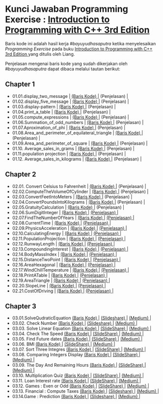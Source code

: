 <h1>
    Kunci Jawaban Programming Exercise : 
    <a href="https://www.pearson.com/en-us/subject-catalog/p/Liang-Companion-Website-for-Introduction-to-Programming-with-C-Access-to-Videonotes-3rd-Edition/P200000003422/978013338026">
      Introduction to Programming with C++ 3rd Edition 
    </a> 
</h1>
<p>
    Baris kode ini adalah hasil kerja <em>#bayuyudhasaputra</em> ketika menyelesaikan <em> Programming Exercise </em>
    pada buku
    <a href="https://www.pearson.com/en-us/subject-catalog/p/Liang-Companion-Website-for-Introduction-to-Programming-with-C-Access-to-Videonotes-3rd-Edition/P200000003422/978013338026">
      Introduction to Programming with C++ 3rd Edition 
    </a> 
    yang ditulis oleh Liang.
</p>
<p>
    Penjelasan mengenai baris kode yang sudah dikerjakan oleh <em>#bayuyudhasaputra</em> dapat dibaca melalui tautan berikut:
</p>
<div>
   <h2> Chapter 1 </h2>
    <ul>
        <li> 01.01.display_two_message
            <span> | </span>
            <a href = "https://github.com/bayuYudhaSaputra/introduction-programming-CPP-liang/blob/main/01.01.display_two_message.cpp">
              (Baris Kode)
            </a>
            <span> | </span>
            <a>
              (Penjelasan)
            </a>
            <span> | </span>
        </li>
        <li> 01.02.display_five_message
        <span> | </span>
        <a href = "https://github.com/bayuYudhaSaputra/introduction-programming-CPP-liang/blob/main/01.02.display_five_message.cpp">
          (Baris Kode)
        </a>
        <span> | </span>
        <a>
          (Penjelasan)
        </a>
        <span> | </span>
      </li>
      <li> 01.03.display-pattern
        <span> | </span>
        <a href = "https://github.com/bayuYudhaSaputra/introduction-programming-CPP-liang/blob/main/01.03.display-pattern.cpp">
          (Baris Kode)
        </a>
        <span> | </span>
        <a>
          (Penjelasan)
        </a>
        <span> | </span>
      </li>
      <li> 01.04.print_a_table
        <span> | </span>
        <a href = "https://github.com/bayuYudhaSaputra/introduction-programming-CPP-liang/blob/main/01.04.print_a_table.cpp">
          (Baris Kode)
        </a>
        <span> | </span>
        <a>
          (Penjelasan)
        </a>
        <span> | </span>
      </li>
      <li> 01.05.compute_expressions
        <span> | </span>
        <a href = "https://github.com/bayuYudhaSaputra/introduction-programming-CPP-liang/blob/main/01.05.compute_expressions.cpp">
          (Baris Kode)
        </a>
        <span> | </span>
        <a>
          (Penjelasan)
        </a>
        <span> | </span>
      </li>
      <li> 01.06.Summation_of_odd_numbers
        <span> | </span>
        <a href = "https://github.com/bayuYudhaSaputra/introduction-programming-CPP-liang/blob/main/01.06.Summation_of_odd_numbers.cpp">
          (Baris Kode)
        </a>
        <span> | </span>
        <a>
          (Penjelasan)
        </a>
        <span> | </span>
      </li>
      <li> 01.07.Aproximation_of_phi
        <span> | </span>
        <a href = "https://github.com/bayuYudhaSaputra/introduction-programming-CPP-liang/blob/main/01.07.Aproximation_of_phi.cpp">
          (Baris Kode)
        </a>
        <span> | </span>
        <a>
          (Penjelasan)
        </a>
        <span> | </span>
      </li>
      <li> 01.08.Area_and_perimeter_of_equilateral_triangle
        <span> | </span>
        <a href = "https://github.com/bayuYudhaSaputra/introduction-programming-CPP-liang/blob/main/01.08.Area_and_perimeter_of_equilateral_triangle.cpp">
          (Baris Kode)
        </a>
        <span> | </span>
        <a>
          (Penjelasan)
        </a>
        <span> | </span>
      </li>
      <li> 01.09.Area_and_perimeter_of_square
        <span> | </span>
        <a href = "https://github.com/bayuYudhaSaputra/introduction-programming-CPP-liang/blob/main/01.09.Area_and_perimeter_of_square.cpp">
          (Baris Kode)
        </a>
        <span> | </span>
        <a>
          (Penjelasan)
        </a>
        <span> | </span>
      </li>
      <li> 01.10. Average_sales_in_grams
        <span> | </span>
        <a href = "https://github.com/bayuYudhaSaputra/introduction-programming-CPP-liang/blob/main/01.10.%20Average_sales_in_grams.cpp">
          (Baris Kode)
        </a>
        <span> | </span>
        <a>
          (Penjelasan)
        </a>
        <span> | </span>
      </li>
      <li> 01.11.population projection
        <span> | </span>
        <a href = "https://github.com/bayuYudhaSaputra/introduction-programming-CPP-liang/blob/main/01.11.population%20projection.cpp">
          (Baris Kode)
        </a>
        <span> | </span>
        <a>
          (Penjelasan)
        </a>
        <span> | </span>
      </li>
      <li> 01.12. Average_sales_in_kilograms
        <span> | </span>
        <a href = "https://github.com/bayuYudhaSaputra/introduction-programming-CPP-liang/blob/main/01.12.%20Average_sales_in_kilograms.cpp">
          (Baris Kode)
        </a>
        <span> | </span>
        <a>
          (Penjelasan)
        </a>
        <span> | </span>
      </li>
    </ul>
</div>
<div>
    <h2> Chapter 2 </h2>
    <ul>
      <li> 02.01. Convert Celsius to Fahrenheit
        <span> | </span>
        <a href = "https://github.com/bayuYudhaSaputra/introduction-programming-CPP-liang/blob/main/02.01.convertCelsiusToFahrenheit.cpp">
          (Baris Kode)
        </a>
        <span> | </span>
        <a>
          (Penjelasan)
        </a>
        <span> | </span>
      </li>
      <li> 02.02.ComputeTheVolumeOfCylinder
        <span> | </span>
        <a href = "https://github.com/bayuYudhaSaputra/introduction-programming-CPP-liang/blob/main/02.02.ComputeTheVolumeOfCylinder.cpp">
          (Baris Kode)
        </a>
        <span> | </span>
        <a>
          (Penjelasan)
        </a>
        <span> | </span>
      </li>
      <li> 02.03.ConvertFeetIntoMeters
        <span> | </span>
        <a href = "https://github.com/bayuYudhaSaputra/introduction-programming-CPP-liang/blob/main/02.03.ConvertFeetIntoMeters.cpp">
          (Baris Kode)
        </a>
        <span> | </span>
        <a>
          (Penjelasan)
        </a>
        <span> | </span>
      </li>
      <li> 02.04.ConvertPoundsIntoKilograms
        <span> | </span>
        <a href = "https://github.com/bayuYudhaSaputra/introduction-programming-CPP-liang/blob/main/02.04.ConvertPoundsIntoKilograms.cpp">
          (Baris Kode)
        </a>
        <span> | </span>
        <a>
          (Penjelasan)
        </a>
        <span> | </span>
      </li>
      <li> 02.05.GratuityCalculation
        <span> | </span>
        <a href = "https://github.com/bayuYudhaSaputra/introduction-programming-CPP-liang/blob/main/02.05.GratuityRate.cpp">
          (Baris Kode)
        </a>
        <span> | </span>
        <a>
          (Penjelasan)
        </a>
        <span> | </span>
      </li>
      <li> 02.06.SumDigitInteger
        <span> | </span>
        <a href = "https://github.com/bayuYudhaSaputra/introduction-programming-CPP-liang/blob/main/02.06.SumDigitInteger.cpp">
          (Baris Kode)
        </a>
        <span> | </span>
        <a href = "https://www.slideshare.net/slideshow/jumlah-digit-dalam-bilangan-ratusan-menggunakan-c/266843466">
          (Penjelasan)
        </a>
        <span> | </span>
      </li>
      <li> 02.07.FindTheNumberOfYears
        <span> | </span>
        <a href = "https://github.com/bayuYudhaSaputra/introduction-programming-CPP-liang/blob/main/02.07.FindTheNumberOfYears.cpp">
          (Baris Kode)
        </a>
        <span> | </span>
        <a href = "https://www.slideshare.net/slideshow/konversi-satuan-menit-ke-tahun-hari-jam-menggunakan-bahasa-pemrograman-c/266890852">
          (Penjelasan)
        </a>
        <span> | </span>
      </li>
      <li> 02.08.CurrentTime
        <span> | </span>
        <a href="https://github.com/bayuYudhaSaputra/introduction-programming-CPP-liang/blob/main/02.08.CurrentTime.cpp">
          (Baris Kode)
        </a>
        <span>  |  </span>
        <a href="https://www.slideshare.net/slideshow/0208-menampilkan-gmt-menggunakan-bahasa-pemrograman-c/266908532"> 
           (Penjelasan) 
        </a>
        <span> | </span>
      </li>
      <li> 02.09.PhysicsAcceleration
        <span> | </span>
        <a href = "https://github.com/bayuYudhaSaputra/introduction-programming-CPP-liang/blob/main/02.09.PhysicsAcceleration.cpp">
          (Baris Kode)
        </a>
        <span> | </span>
        <a href="https://www.slideshare.net/slideshow/0209-menentukan-percepatan-ratarata-menggunakan-bahasa-pemrograman-c/266935021"> 
          (Penjelasan) 
        </a>
        <span> | </span>
      </li>
      <li> 02.10.CalculatingEnergy
          <span> | </span>
          <a href = "https://github.com/bayuYudhaSaputra/introduction-programming-CPP-liang/blob/main/02.10.CalculatingEnergy.cpp">
           (Baris Kode)
          </a>
          <span> | </span>
          <a href="https://www.slideshare.net/slideshow/0210-menentukan-energi-kalor-menggunakan-bahasa-pemrograman-c/266952644"> 
           (Penjelasan) 
          </a>
        <span> | </span>
      </li>
    <li> 02.11.PopulationProjection
          <span> | </span>
          <a href = "https://github.com/bayuYudhaSaputra/introduction-programming-CPP-liang/blob/main/02.11.PopulationProjection.cpp">
           (Baris Kode)
          </a>
          <span> | </span>
          <a href="https://www.slideshare.net/slideshow/0211-memproyeksikan-jumlah-populasi-menggunakan-bahasa-pemrograman-c/266976249"> 
           (Penjelasan) 
          </a>
        <span> | </span>
      </li>
      <li> 02.12.RunwayLength
        <span> | </span>
        <a href = "https://github.com/bayuYudhaSaputra/introduction-programming-CPP-liang/blob/main/02.12.RunwayLength.cpp">
           (Baris Kode)
        </a>
        <span> | </span>
        <a href="https://www.slideshare.net/slideshow/0212-menghitung-panjang-runway-menggunakan-bahasa-pemrograman-c/266994022"> 
           (Penjelasan) 
        </a>
        <span> | </span>
      </li>
      <li> 02.13.CompoundingInterest
        <span> | </span>
        <a href = "https://github.com/bayuYudhaSaputra/introduction-programming-CPP-liang/blob/main/02.13.CompoundingInterest.cpp">
           (Baris Kode)
        </a>
        <span> | </span>
        <a href="https://www.slideshare.net/slideshow/0213-menghitung-bunga-majemuk-menggunakan-bahasa-pemrograman-c/267040721"> 
           (Penjelasan) 
        </a>
        <span> | </span>
      </li>
      <li> 02.14.BodyMassIndex
        <span> | </span>
        <a href = "https://github.com/bayuYudhaSaputra/introduction-programming-CPP-liang/blob/main/02.14.BodyMassIndex.cpp">
           (Baris Kode)
        </a>
        <span> | </span>
        <a href="https://www.slideshare.net/slideshow/0214-menentukan-body-mass-index-menggunakan-bahasa-pemrograman-c/267052288"> 
           (Penjelasan) 
        </a>
        <span> | </span>
      </li>
      <li> 02.15.DistanceTwoPoint
        <span> | </span>
        <a href = "https://github.com/bayuYudhaSaputra/introduction-programming-CPP-liang/blob/main/02.15.DistanceTwoPoint.cpp">
           (Baris Kode)
        </a>
        <span> | </span>
        <a href="https://www.slideshare.net/slideshow/jarak-dua-titik-dalam-diagram-cartesius-menggunakan-bahasa-pemrograman-c/267095623"> 
           (Penjelasan) 
        </a>
        <span> | </span>
      </li>
      <li> 02.16.AreaHexagonal
        <span> | </span>
        <a href = "https://github.com/bayuYudhaSaputra/introduction-programming-CPP-liang/blob/main/02.16.AreaHexagonal.cpp">
           (Baris Kode)
        </a>
        <span> | </span>
        <a href="https://www.slideshare.net/slideshow/0216-luas-segienam-menggunakan-bahasa-pemrograman-c/267121387"> 
           (Penjelasan) 
        </a>
        <span> | </span>
      </li>
      <li> 02.17.WindChillTemperature
        <span> | </span>
        <a href = "https://github.com/bayuYudhaSaputra/introduction-programming-CPP-liang/blob/main/02.17.WindChillTemperature.cp">
           (Baris Kode)
        </a>
        <span> | </span>
        <a href="https://www.slideshare.net/slideshow/0217-menentukan-temperatre-windchill-menggunakan-bahasa-pemrograman-c/267141644"> 
           (Penjelasan) 
        </a>
        <span> | </span>
      </li>
      <li> 02.18.PrintATable
        <span> | </span>
        <a href = "https://github.com/bayuYudhaSaputra/introduction-programming-CPP-liang/blob/main/02.18.PrintATable.cpp">
           (Baris Kode)
        </a>
        <span> | </span>
        <a href="https://www.slideshare.net/slideshow/0218-menampilkan-tabel-perpangkatan-menggunakan-bahasa-pemrograman-c/267293748"> 
           (Penjelasan) 
        </a>
        <span> | </span>
      </li>
      <li> 02.19.AreaTriangle
        <span> | </span>
        <a href = "https://github.com/bayuYudhaSaputra/introduction-programming-CPP-liang/blob/main/02.19.AreaTriangle.cpp">
           (Baris Kode)
        </a>
        <span> | </span>
        <a href="https://www.slideshare.net/slideshow/0219-menentukan-luas-segitiga-sembarang-menggunakan-bahasa-pemrograman-c/267394125"> 
           (Penjelasan) 
        </a>
        <span> | </span>
      </li>
      <li> 02.20.SlopeLine
        <span> | </span>
        <a href = "https://github.com/bayuYudhaSaputra/introduction-programming-CPP-liang/blob/main/02.20.SlopeLine.cpp">
           (Baris Kode)
        </a>
        <span> | </span>
        <a href="https://www.slideshare.net/slideshow/0220-menentukan-gradien-garis-menggunakan-bahasa-pemrograman-c/267411601"> 
           (Penjelasan) 
        </a>
        <span> | </span>
      </li>
      <li> 02.21.CostOfDriving
        <span> | </span>
        <a href = "https://github.com/bayuYudhaSaputra/introduction-programming-CPP-liang/blob/main/02.21.CostOfDriving.cpp">
           (Baris Kode)
        </a>
        <span> | </span>
        <a href="https://www.slideshare.net/slideshow/0221-menentukan-biaya-perjalanan-menggunakan-bahasa-pemrograman-c/267449768"> 
           (Penjelasan) 
        </a>
        <span> | </span>
      </li>
    </ul>
</div>
<div>
    <h2> Chapter 3 </h2>
    <ul>
        <li> 03.01.SolveQudraticEquation
            <a href = "https://github.com/bayuYudhaSaputra/introduction-programming-CPP-liang/blob/main/03.01.SolveQuadraticEquation.cpp">
               (Baris Kode)
            </a>
            <span> | </span>
            <a href="https://www.slideshare.net/slideshow/03-01-menentukan-penyelesaian-persamaan-kuadrat-menggunakan-bahasa-pemrogaman-c/268633256"> 
               (Slideshare) 
            </a>
            <span> | </span>
            <a href="https://medium.com/@bayuyudhasaputraqed/03-01-menentukan-akar-persamaan-kuadrat-menggunakan-bahasa-pemrograman-c-40c857a26855"> 
               (Medium) 
            </a>
            <span> | </span>
        </li>
        <li> 03.02. Check Number
            <a href = "https://github.com/bayuYudhaSaputra/introduction-programming-CPP-liang/blob/main/03.02.CheckNumber.cpp">
               (Baris Kode)
            </a>
            <span> | </span>
            <a href="https://www.slideshare.net/slideshow/03-02-menguji-keterbagian-bilangan-menggunakan-bahasa-pemrograman-c/268691059"> 
               (Slideshare) 
            </a>
            <span> | </span>
            <a href="https://medium.com/@bayuyudhasaputraqed/03-02-menguji-keterbagian-bilangan-menggunakan-bahasa-pemrograman-c-f0e6bf8f671e"> 
               (Medium) 
            </a>
            <span> | </span>
        </li>
        <li> 03.03. Solve Linear Equation
            <a href = "https://github.com/bayuYudhaSaputra/introduction-programming-CPP-liang/blob/main/03.03.SolveLinearEquation.cpp">
               (Baris Kode)
            </a>
            <span> | </span>
            <a href="https://www.slideshare.net/slideshow/03-03-menentukan-penyelesaian-sistem-persamaan-linear-dua-variabel-menggunakan-bahasa-pemrograman-c/269095368"> 
               (SlideShare) 
            </a>
            <span> | </span>
            <a href="https://medium.com/@bayuyudhasaputraqed/m-alir-03-03-menyelesaikan-persamaan-linier-menggunakan-bahasa-pemrograman-c-649d3be6a833"> 
               (Medium) 
            </a>
            <span> | </span>
        </li>
        <li> 03.04. Check The Speed
            <a href = "https://github.com/bayuYudhaSaputra/introduction-programming-CPP-liang/blob/main/03.04.CheckSpeed.cpp">
               (Baris Kode)
            </a>
            <span> | </span>
            <a href="https://www.slideshare.net/slideshow/03-04-menguji-kecepatan-menggunakan-bahasa-pemrograman-c/269247583"> 
               (SlideShare) 
            </a>
            <span> | </span>
            <a href="https://medium.com/@bayuyudhasaputraqed/03-04-mengecek-kecepatan-menggunakan-bahasa-pemrogram-c-95c349abbd41"> 
               (Medium) 
            </a>
            <span> | </span>
        </li>
        <li> 03.05. Find Future dates
            <a href = "https://github.com/bayuYudhaSaputra/introduction-programming-CPP-liang/blob/main/03.05.FindFutureDates.cpp">
               (Baris Kode)
            </a>
            <span> | </span>
            <a href="https://www.slideshare.net/slideshow/03-05-menentukan-hari-esok-menggunakan-bahasa-pemrograman-c/269356275"> 
               (SlideShare) 
            </a>
            <span> | </span>
            <a href="https://medium.com/@bayuyudhasaputraqed/03-05-menentukan-nama-hari-berikutnya-menggunakan-bahasa-pemrograman-c-2693936a5140"> 
               (Medium)
            </a>
            <span> | </span>
        </li>
        <li> 03.06. BMI
            <a href = "https://github.com/bayuYudhaSaputra/introduction-programming-CPP-liang/blob/main/03.06.bmi.cpp">
               (Baris Kode)
            </a>
            <span> | </span>
            <a href="https://www.slideshare.net/slideshow/03-06-menentukan-body-mass-index-menggunakan-bahasa-pemrograman-c/269407508"> 
               (SlideShare) 
            </a>
            <span> | </span>
            <a href="https://medium.com/@bayuyudhasaputraqed/03-06-menghitung-body-mass-index-9288162b7960"> 
               (Medium) 
            </a>
            <span> | </span>
        </li>
        <li> 03.07. Sort Three Integres
            <a href = "https://github.com/bayuYudhaSaputra/introduction-programming-CPP-liang/blob/main/03.07.SortThreeIntegers.cpp">
               (Baris Kode)
            </a>
            <span> | </span>
            <a href="https://www.slideshare.net/slideshow/03-07-mengurutkan-integer-menggunakan-bahasa-pemrograman-c/269531457"> 
               (SlideShare) 
            </a>
            <span> | </span>
            <a href="https://medium.com/@bayuyudhasaputraqed/03-07-mengurutkan-bilangan-integer-menggunakan-bahasa-pemrograman-c-cbb1a639ecf6"> 
               (Medium) 
            </a>
            <span> | </span>
        </li>
        <li> 03.08. Comparing Integers Display
            <a href = "https://github.com/bayuYudhaSaputra/introduction-programming-CPP-liang/blob/main/03.08.ComparingIntegers.cpp">
               (Baris Kode)
            </a>
            <span> | </span>
            <a href="https://www.slideshare.net/slideshow/03-08-membandingkan-integer-menggunakan-bahasa-pemrograman-c/269464072"> 
               (SlideShare) 
            </a>
            <span> | </span>
            <a href="https://medium.com/@bayuyudhasaputraqed/03-08-menentukan-jenis-segitiga-menggunakan-bahasa-pemrograman-c-46595f76ef16"> 
               (Medium) 
            </a>
            <span> | </span>
        </li>
         <li> 03.09. The Day And Remaining Hours
            <a href = "https://github.com/bayuYudhaSaputra/introduction-programming-CPP-liang/blob/main/03.09.DisplayTheDayAndRemainingHours.cpp">
               (Baris Kode)
            </a>
            <span> | </span>
            <a href="https://www.slideshare.net/slideshow/03-09-menampilkan-nama-hari-dan-selisih-hari-menggunakan-bahasa-pemrograman-c/269577016"> 
               (SlideShare) 
            </a>
            <span> | </span>
             <a href="https://medium.com/@bayuyudhasaputraqed/03-09-menentukan-nama-hari-dan-sisa-jam-menggunakan-bahasa-pemrograman-c-c56797650e90"> 
               (Medium) 
            </a>
            <span> | </span>
        </li>
        <li> 03.10. Multiplication Quiz
            <a href = "https://github.com/bayuYudhaSaputra/introduction-programming-CPP-liang/blob/main/03.10.MultipicationQuiz.cpp">
               (Baris Kode)
            </a>
            <span> | </span>
            <a href="https://www.slideshare.net/slideshow/03-10-permainan-perkalian-menggunakan-bahasa-pemrograman-c/269614996"> 
               (SlideShare) 
            </a>
            <span> | </span>
            <a href="#"> 
               (Medium) 
            </a>
            <span> | </span>
        </li>
        <li> 03.11. Loan Interest rate
            <a href = "https://github.com/bayuYudhaSaputra/introduction-programming-CPP-liang/blob/main/03.11.InterestRate.cpp">
               (Baris Kode)
            </a>
            <span> | </span>
            <a href="https://www.slideshare.net/slideshow/03-11-menentukan-bunga-pinjaman-menggunakan-bahasa-pemrograman-c/269688299"> 
               (SlideShare) 
            </a>
            <span> | </span>
            <a href="#"> 
               (Medium) 
            </a>
            <span> | </span>
        </li>
        <li> 03.12. Games : Even or Odd
            <a href = "https://github.com/bayuYudhaSaputra/introduction-programming-CPP-liang/blob/main/03.12.EvenOrOdd.cpp">
               (Baris Kode)
            </a>
            <span> | </span>
            <a href="https://www.slideshare.net/slideshow/03-12-games-tebak-bilangan-genap-atau-ganjil-menggunakan-bahasa-pemrograman-c/269726407"> 
               (SlideShare) 
            </a>
            <span> | </span>
            <a href="#"> 
               (Medium) 
            </a>
            <span> | </span>
        </li>
        <li> 03.13. Financial : Compute Taxes
            <a href = "https://github.com/bayuYudhaSaputra/introduction-programming-CPP-liang/blob/main/03.13.ComputeTaxes.cpp">
               (Baris Kode)
            </a>
            <span> | </span>
            <a href="https://www.slideshare.net/slideshow/03-13-menghitung-pajak-penghasilan-menggunakan-bahasa-pemrograman-c/269859949"> 
               (Slideshare) 
            </a>
            <span> | </span>
            <a href="#"> 
               (Medium) 
            </a>
            <span> | </span>
        </li>
        <li> 03.14.Game : Prediction
            <a href = "https://github.com/bayuYudhaSaputra/introduction-programming-CPP-liang/blob/main/03.14.Game_Prediction.cpp">
               (Baris Kode)
            </a>
            <span> | </span>
            <a href="https://www.slideshare.net/slideshow/03-14-prediksi-bilangan-menggunakan-bahasa-pemrograman-c/269977749"> 
               (Slideshare) 
            </a>
            <span> | </span>
            <a href="https://medium.com/@bayuyudhasaputraqed/03-14-pemainan-memprediksi-menggunakan-bahasa-pemrograman-c-f24bc129478b"> 
               (Medium) 
            </a>
            <span> | </span>
        </li>
    </ul>
         
</div>

